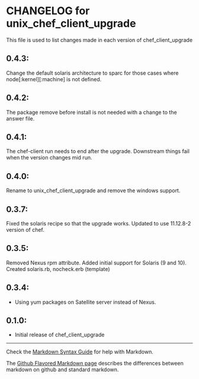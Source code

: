 # CHANGELOG for unix_chef_client_upgrade

This file is used to list changes made in each version of chef_client_upgrade

## 0.4.3:

Change the default solaris architecture to sparc for those cases where
node[:kernel][:machine] is not defined.

## 0.4.2:

The package remove before install is not needed with a change to the answer
file.

## 0.4.1:

The chef-client run needs to end after the upgrade.  Downstream things fail when
the version changes mid run.

## 0.4.0:

Rename to unix_chef_client_upgrade and remove the windows support.

## 0.3.7:

Fixed the solaris recipe so that the upgrade works.
Updated to use 11.12.8-2 version of chef.

## 0.3.5:

Removed Nexus rpm attribute. Added initial support for Solaris (9 and 10). Created solaris.rb, nocheck.erb (template)

## 0.3.4:

* Using yum packages on Satellite server instead of Nexus.

## 0.1.0:

* Initial release of chef_client_upgrade

- - - 
Check the [Markdown Syntax Guide](http://daringfireball.net/projects/markdown/syntax) for help with Markdown.

The [Github Flavored Markdown page](http://github.github.com/github-flavored-markdown/) describes the differences between markdown on github and standard markdown.
